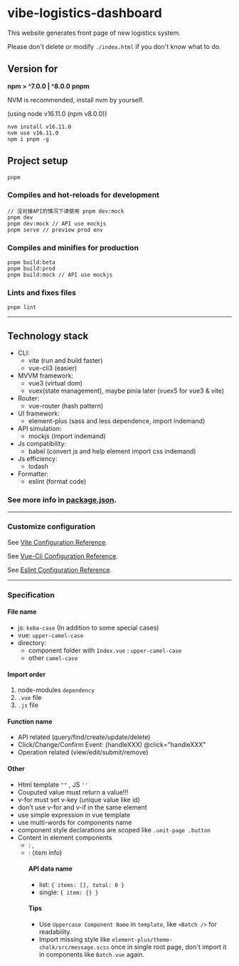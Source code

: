 # vibe-logistics-dashboard
This website generates front page of new logistics system.

Please don't delete or modify `./index.html` if you don't know what to do.

## Version for
**npm > ^7.0.0 | ^8.0.0**
**pnpm**

NVM is recommended, install nvm by yourself.

(using node v16.11.0 (npm v8.0.0))

```
nvm install v16.11.0
nvm use v16.11.0
npm i pnpm -g
```

## Project setup
```
pnpm
```

### Compiles and hot-reloads for development
```
// 没对接API的情况下请使用 pnpm dev:mock
pnpm dev 
pnpm dev:mock // API use mockjs
pnpm serve // preview prod env
```

### Compiles and minifies for production
```
pnpm build:beta
pnpm build:prod
pnpm build:mock // API use mockjs
```

### Lints and fixes files
```
pnpm lint
```

_____
## Technology stack
* CLI: 
  * vite (run and build faster)
  * vue-cli3 (easier)
* MVVM framework:
  * vue3 (virtual dom)
  * vuex(state management), maybe pinia later (vuex5 for vue3 & vite)
* Router:
  * vue-router (hash pattern)
* UI framework:
  * element-plus (sass and less dependence, import indemand)
* API simulation:
  * mockjs (import indemand)
* Js compatibility:
  * babel (convert js and help element import css indemand)
* Js efficiency:
  * lodash
* Formatter:
  * eslint (format code)

### See more info in [package.json](./package.json).

_____
### Customize configuration
See [Vite Configuration Reference](https://vitejs.cn/guide/).

See [Vue-Cli Configuration Reference](https://cli.vuejs.org/config/).

See [Eslint Configuration Reference](https://eslint.bootcss.com/docs/user-guide/getting-started).

_____
### Specification
#### File name
* js: `keba-case` (In addition to some special cases)
* vue: `upper-camel-case`
* directory:
  * component folder with `Index.vue` : `upper-camel-case`
  * other `camel-case`


#### Import order
1. node-modules `dependency`
2. `.vue` file
3. `.js` file
#### Function name
* API related (query/find/create/update/delete)
* Click/Change/Confirm Event: (handleXXX) @click="handleXXX"
* Operation related (view/edit/submit/remove)


#### Other
* Html template `""` , JS `''`
* Couputed value must return a value!!!
* v-for must set v-key (unique value like id)
* don't use v-for and v-if in the same element
* use simple expression in vue template
* use multi-words for components name
* component style declarations are scoped like `.unit-page .button`
* Content in element components
  * <el-dialog>: <table>, <form>   
  * <el-drawer>: <description>(item info)


#### API data name
* list: `{ items: [], total: 0 }`
* single: `{ item: {} }`

#### Tips
* Use `Uppercase Component Name` in `template`, like `<Batch />` for readability.
* Import missing style like `element-plus/theme-chalk/src/message.scss` once in single root page, don't import it in components like `Batch.vue` again.
